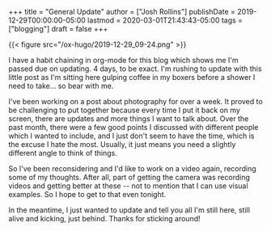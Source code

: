 +++
title = "General Update"
author = ["Josh Rollins"]
publishDate = 2019-12-29T00:00:00-05:00
lastmod = 2020-03-01T21:43:43-05:00
tags = ["blogging"]
draft = false
+++

{{< figure src="/ox-hugo/2019-12-29_09-24.png" >}}

I have a habit chaining in org-mode for this blog which shows me I'm passed due on updating. 4 days, to be exact. I'm rushing to update with this little post as I'm sitting here gulping coffee in my boxers before a shower I need to take... so bear with me.

<!--more-->

I've been working on a post about photography for over a week. It proved to be challenging to put together because every time I put it back on my screen, there are updates and more things I want to talk about. Over the past month, there were a few good points I discussed with different people which I wanted to include, and I just don't seem to have the time, which is the excuse I hate the most. Usually, it just means you need a slightly different angle to think of things.

So I've been reconsidering and I'd like to work on a video again, recording some of my thoughts. After all, part of getting the camera was recording videos and getting better at these -- not to mention that I can use visual examples. So I hope to get to that even tonight.

In the meantime, I just wanted to update and tell you all I'm still here, still alive and kicking, just behind. Thanks for sticking around!

